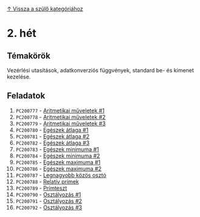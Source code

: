 [↑ Vissza a szülő kategóriához](../README.md)

# 2. hét

## Témakörök

Vezérlési utasítások, adatkonverziós függvények, standard be- és kimenet kezelése.

## Feladatok

1. `PC200777` - [Aritmetikai műveletek #1](./PC200777.md)
1. `PC200778` - [Aritmetikai műveletek #2](./PC200778.md)
1. `PC200779` - [Aritmetikai műveletek #3](./PC200779.md)
1. `PC200780` - [Egészek átlaga #1](./PC200780.md)
1. `PC200781` - [Egészek átlaga #2](./PC200781.md)
1. `PC200782` - [Egészek átlaga #3](./PC200782.md)
1. `PC200783` - [Egészek minimuma #1](./PC200783.md)
1. `PC200784` - [Egészek minimuma #2](./PC200784.md)
1. `PC200785` - [Egészek maximuma #1](./PC200785.md)
1. `PC200786` - [Egészek maximuma #2](./PC200786.md)
1. `PC200787` - [Legnagyobb közös osztó](./PC200787.md)
1. `PC200788` - [Relatív prímek](./PC200788.md)
1. `PC200789` - [Prímteszt](./PC200789.md)
1. `PC200790` - [Osztályozás #1](./PC200790.md)
1. `PC200791` - [Osztályozás #2](./PC200791.md)
1. `PC200792` - [Osztályozás #3](./PC200792.md)